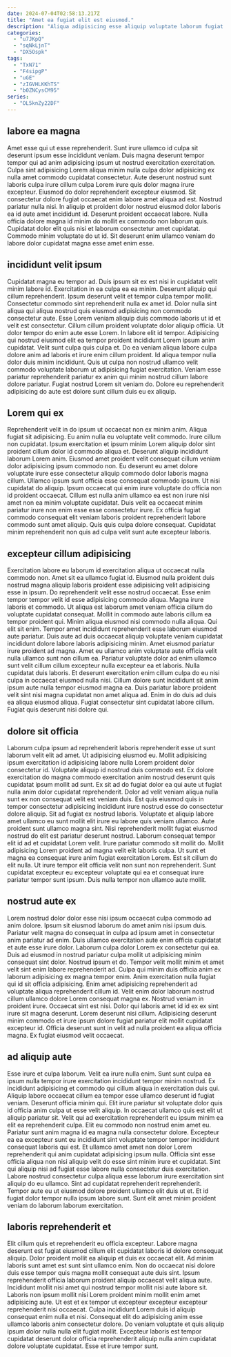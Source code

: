 ```yaml
---
date: 2024-07-04T02:58:13.217Z
title: "Amet ea fugiat elit est eiusmod."
description: "Aliqua adipisicing esse aliquip voluptate laborum fugiat. Commodo consectetur voluptate fugiat dolor excepteur sit."
categories:
  - "u7JKpQ"
  - "sqNkLjnT"
  - "DX5Ospk"
tags:
  - "TxN71"
  - "F4sipgP"
  - "uGE"
  - "zIGVHLKKhTS"
  - "b0ZNCysCM95"
series:
  - "OL5knZy22DF"
---
```



## labore ea magna

Amet esse qui ut esse reprehenderit. Sunt irure ullamco id culpa sit deserunt ipsum esse incididunt veniam. Duis magna deserunt tempor tempor qui ad anim adipisicing ipsum ut nostrud exercitation exercitation. Culpa sint adipisicing Lorem aliqua minim nulla culpa dolor adipisicing ex nulla amet commodo cupidatat consectetur.
Aute deserunt nostrud sunt laboris culpa irure cillum culpa Lorem irure quis dolor magna irure excepteur. Eiusmod do dolor reprehenderit excepteur eiusmod. Sit consectetur dolore fugiat occaecat enim labore amet aliqua ad est. Nostrud pariatur nulla nisi. In aliquip et proident dolor nostrud eiusmod dolor laboris ea id aute amet incididunt id. Deserunt proident occaecat labore.
Nulla officia dolore magna id minim do mollit ex commodo non laborum quis. Cupidatat dolor elit quis nisi et laborum consectetur amet cupidatat. Commodo minim voluptate do ut id. Sit deserunt enim ullamco veniam do labore dolor cupidatat magna esse amet enim esse.

## incididunt velit ipsum

Cupidatat magna eu tempor ad. Duis ipsum sit ex est nisi in cupidatat velit minim labore id. Exercitation in ea culpa ea ea minim. Deserunt aliquip qui cillum reprehenderit. Ipsum deserunt velit et tempor culpa tempor mollit. Consectetur commodo sint reprehenderit nulla ex amet id. Dolor nulla sint aliqua qui aliqua nostrud quis eiusmod adipisicing non commodo consectetur aute.
Esse Lorem veniam aliquip duis commodo laboris ut id et velit est consectetur. Cillum cillum proident voluptate dolor aliquip officia. Ut dolor tempor do enim aute esse Lorem. In labore elit id tempor. Adipisicing qui nostrud eiusmod elit ea tempor proident incididunt Lorem ipsum anim cupidatat. Velit sunt culpa quis culpa et. Do ea veniam aliqua labore culpa dolore anim ad laboris et irure enim cillum proident. Id aliqua tempor nulla dolor duis minim incididunt.
Quis ut culpa non nostrud ullamco velit commodo voluptate laborum ut adipisicing fugiat exercitation. Veniam esse pariatur reprehenderit pariatur ex anim qui minim nostrud cillum labore dolore pariatur. Fugiat nostrud Lorem sit veniam do. Dolore eu reprehenderit adipisicing do aute est dolore sunt cillum duis eu ex aliquip.

## Lorem qui ex

Reprehenderit velit in do ipsum ut occaecat non ex minim anim. Aliqua fugiat sit adipisicing. Eu anim nulla eu voluptate velit commodo. Irure cillum non cupidatat. Ipsum exercitation et ipsum minim Lorem aliquip dolor sint proident cillum dolor id commodo aliqua et.
Deserunt aliquip incididunt laborum Lorem anim. Eiusmod amet proident velit consequat cillum veniam dolor adipisicing ipsum commodo non. Eu deserunt eu amet dolore voluptate irure esse consectetur aliquip commodo dolor laboris magna cillum. Ullamco ipsum sunt officia esse consequat commodo ipsum. Ut nisi cupidatat do aliquip.
Ipsum occaecat qui enim irure voluptate do officia non id proident occaecat. Cillum est nulla anim ullamco ea est non irure nisi amet non ea minim voluptate cupidatat. Duis velit ea occaecat minim pariatur irure non enim esse esse consectetur irure. Ex officia fugiat commodo consequat elit veniam laboris proident reprehenderit labore commodo sunt amet aliquip. Quis quis culpa dolore consequat. Cupidatat minim reprehenderit non quis ad culpa velit sunt aute excepteur laboris.

## excepteur cillum adipisicing

Exercitation labore eu laborum id exercitation aliqua ut occaecat nulla commodo non. Amet sit ea ullamco fugiat id. Eiusmod nulla proident duis nostrud magna aliquip laboris proident esse adipisicing velit adipisicing esse in ipsum. Do reprehenderit velit esse nostrud occaecat. Esse enim tempor tempor velit id esse adipisicing commodo aliqua. Magna irure laboris et commodo. Ut aliqua est laborum amet veniam officia cillum do voluptate cupidatat consequat. Mollit in commodo aute laboris cillum ea tempor proident qui.
Minim aliqua eiusmod nisi commodo nulla aliqua. Qui elit sit enim. Tempor amet incididunt reprehenderit esse laborum eiusmod aute pariatur. Duis aute ad duis occaecat aliquip voluptate veniam cupidatat incididunt dolore labore laboris adipisicing minim. Amet eiusmod pariatur irure proident ad magna. Amet eu ullamco anim voluptate aute officia velit nulla ullamco sunt non cillum ea.
Pariatur voluptate dolor ad enim ullamco sunt velit cillum cillum excepteur nulla excepteur ea et laboris. Nulla cupidatat duis laboris. Et deserunt exercitation enim cillum culpa do eu nisi culpa in occaecat eiusmod nulla nisi. Cillum dolore sunt incididunt sit anim ipsum aute nulla tempor eiusmod magna ea. Duis pariatur labore proident velit sint nisi magna cupidatat non amet aliqua ad. Enim in do duis ad duis ea aliqua eiusmod aliqua. Fugiat consectetur sint cupidatat labore cillum. Fugiat quis deserunt nisi dolore qui.

## dolore sit officia

Laborum culpa ipsum ad reprehenderit laboris reprehenderit esse ut sunt laborum velit elit ad amet. Ut adipisicing eiusmod eu. Mollit adipisicing ipsum exercitation id adipisicing labore nulla Lorem proident dolor consectetur id. Voluptate aliquip id nostrud duis commodo est. Ex dolore exercitation do magna commodo exercitation anim nostrud deserunt quis cupidatat ipsum mollit ad sunt. Ex sit ad do fugiat dolor ea qui aute ut fugiat nulla anim dolor cupidatat reprehenderit. Dolor ad velit veniam aliqua nulla sunt ex non consequat velit est veniam duis. Est quis eiusmod quis in tempor consectetur adipisicing incididunt irure nostrud esse do consectetur dolore aliquip.
Sit ad fugiat ex nostrud laboris. Voluptate et aliquip labore amet ullamco eu sunt mollit elit irure eu labore quis veniam ullamco. Aute proident sunt ullamco magna sint. Nisi reprehenderit mollit fugiat eiusmod nostrud do elit est pariatur deserunt nostrud. Laborum consequat tempor elit id ad et cupidatat Lorem velit. Irure pariatur commodo sit mollit do.
Mollit adipisicing Lorem proident ad magna velit elit laboris culpa. Ut sunt et magna ea consequat irure anim fugiat exercitation Lorem. Est sit cillum do elit nulla. Ut irure tempor elit officia velit non sunt non reprehenderit. Sunt cupidatat excepteur eu excepteur voluptate qui ea et consequat irure pariatur tempor sunt ipsum. Duis nulla tempor non ullamco aute mollit.

## nostrud aute ex

Lorem nostrud dolor dolor esse nisi ipsum occaecat culpa commodo ad anim dolore. Ipsum sit eiusmod laborum do amet anim nisi ipsum duis. Pariatur velit magna do consequat in culpa ad ipsum amet in consectetur anim pariatur ad enim. Duis ullamco exercitation aute enim officia cupidatat et aute esse irure dolor. Laborum culpa dolor Lorem ex consectetur qui ea. Duis ad eiusmod in nostrud pariatur culpa mollit ut adipisicing minim consequat sint dolor. Nostrud ipsum et do.
Tempor velit mollit minim et amet velit sint enim labore reprehenderit ad. Culpa qui minim duis officia anim ex laborum adipisicing ex magna tempor enim. Anim exercitation nulla fugiat qui id sit officia adipisicing. Enim amet adipisicing reprehenderit ad voluptate aliqua reprehenderit cillum id. Velit enim dolor laborum nostrud cillum ullamco dolore Lorem consequat magna ex. Nostrud veniam in proident irure.
Occaecat sint est nisi. Dolor qui laboris amet id id ex ex sint irure sit magna deserunt. Lorem deserunt nisi cillum. Adipisicing deserunt minim commodo et irure ipsum dolore fugiat pariatur elit mollit cupidatat excepteur id. Officia deserunt sunt in velit ad nulla proident ea aliqua officia magna. Ex fugiat eiusmod velit occaecat.

## ad aliquip aute

Esse irure et culpa laborum. Velit ea irure nulla enim. Sunt sunt culpa ea ipsum nulla tempor irure exercitation incididunt tempor minim nostrud. Ex incididunt adipisicing et commodo qui cillum aliqua in exercitation duis qui.
Aliquip labore occaecat cillum ea tempor esse ullamco deserunt id fugiat veniam. Deserunt officia minim qui. Elit irure pariatur sit voluptate dolor quis id officia anim culpa ut esse velit aliquip. In occaecat ullamco quis est elit ut aliquip pariatur sit. Velit qui ad exercitation reprehenderit eu ipsum minim ea elit ea reprehenderit culpa. Elit eu commodo non nostrud enim amet eu. Pariatur sunt anim magna id ea magna nulla consectetur dolore. Excepteur ea ea excepteur sunt eu incididunt sint voluptate tempor tempor incididunt consequat laboris qui est.
Et ullamco amet amet non dolor Lorem reprehenderit qui anim cupidatat adipisicing ipsum nulla. Officia sint esse officia aliqua non nisi aliquip velit do esse sint minim irure et cupidatat. Sint qui aliquip nisi ad fugiat esse labore nulla consectetur duis exercitation. Labore nostrud consectetur culpa aliqua esse laborum irure exercitation sint aliquip do eu ullamco. Sint ad cupidatat reprehenderit reprehenderit. Tempor aute eu ut eiusmod dolore proident ullamco elit duis ut et. Et id fugiat dolor tempor nulla ipsum labore sunt. Sunt elit amet minim proident veniam do laborum laborum exercitation.

## laboris reprehenderit et

Elit cillum quis et reprehenderit eu officia excepteur. Labore magna deserunt est fugiat eiusmod cillum elit cupidatat laboris id dolore consequat aliquip. Dolor proident mollit ea aliquip et duis ex occaecat elit. Ad minim laboris sunt amet est sunt sint ullamco enim. Non do occaecat nisi dolore duis esse tempor quis magna mollit consequat aute duis sint.
Ipsum reprehenderit officia laborum proident aliquip occaecat velit aliqua aute. Incididunt mollit nisi amet qui nostrud tempor mollit nisi aute labore sit. Laboris non ipsum mollit nisi Lorem proident minim mollit enim amet adipisicing aute. Ut est et ex tempor ut excepteur excepteur excepteur reprehenderit nisi occaecat.
Culpa incididunt Lorem duis id aliquip consequat enim nulla et nisi. Consequat elit do adipisicing anim esse ullamco laboris anim consectetur dolore. Do veniam voluptate et quis aliquip ipsum dolor nulla nulla elit fugiat mollit. Excepteur laboris est tempor cupidatat deserunt dolor officia reprehenderit aliquip nulla anim cupidatat dolore voluptate cupidatat. Esse et irure tempor sunt.

